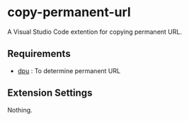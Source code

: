 # copy-permanent-url

A Visual Studio Code extention for copying permanent URL.

## Requirements

- [dpu](https://github.com/nishidayuya/dpu) : To determine permanent URL

## Extension Settings

Nothing.
